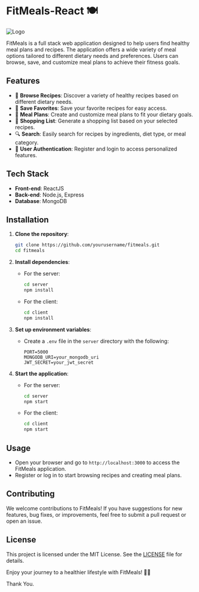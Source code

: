 # FitMeals-React 🍽️

![Logo](https://www.fitmeals.co.in/wp-content/uploads/2019/06/logo-black.png)

FitMeals is a full stack web application designed to help users find healthy meal plans and recipes. The application offers a wide variety of meal options tailored to different dietary needs and preferences. Users can browse, save, and customize meal plans to achieve their fitness goals.

## Features

- 📖 **Browse Recipes**: Discover a variety of healthy recipes based on different dietary needs.
- 💾 **Save Favorites**: Save your favorite recipes for easy access.
- 📅 **Meal Plans**: Create and customize meal plans to fit your dietary goals.
- 🛒 **Shopping List**: Generate a shopping list based on your selected recipes.
- 🔍 **Search**: Easily search for recipes by ingredients, diet type, or meal category.
- 👤 **User Authentication**: Register and login to access personalized features.

## Tech Stack

- **Front-end**: ReactJS
- **Back-end**: Node.js, Express
- **Database**: MongoDB

## Installation

1. **Clone the repository**:
   ```bash
   git clone https://github.com/yourusername/fitmeals.git
   cd fitmeals
   ```

2. **Install dependencies**:
   - For the server:
     ```bash
     cd server
     npm install
     ```

   - For the client:
     ```bash
     cd client
     npm install
     ```

3. **Set up environment variables**:
   - Create a `.env` file in the `server` directory with the following:
     ```plaintext
     PORT=5000
     MONGODB_URI=your_mongodb_uri
     JWT_SECRET=your_jwt_secret
     ```

4. **Start the application**:
   - For the server:
     ```bash
     cd server
     npm start
     ```

   - For the client:
     ```bash
     cd client
     npm start
     ```

## Usage

- Open your browser and go to `http://localhost:3000` to access the FitMeals application.
- Register or log in to start browsing recipes and creating meal plans.

## Contributing

We welcome contributions to FitMeals! If you have suggestions for new features, bug fixes, or improvements, feel free to submit a pull request or open an issue.

## License

This project is licensed under the MIT License. See the [LICENSE](LICENSE) file for details.

Enjoy your journey to a healthier lifestyle with FitMeals! 🍏🥗

Thank You.

